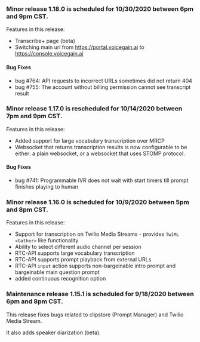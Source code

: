 ### Minor release 1.18.0 is scheduled for 10/30/2020 between 6pm and 9pm CST.

Features in this release:
* Transcribe+ page (beta)
* Switching main url from https://portal.voicegain.ai to https://console.voicegain.ai

#### Bug Fixes 
* bug #764: API requests to incorrect URLs sometimes did not return 404
* bug #755: The account without billing permission cannot see transcript result

### Minor release 1.17.0 is rescheduled for 10/14/2020 between 7pm and 9pm CST.

Features in this release:
* Added support for large vocabulary transcription over MRCP
* Websocket that returns transcription results is now configurable to be either: a plain websocket, or a websocket that uses STOMP protocol.

#### Bug Fixes 
* bug #741: Programmable IVR does not wait with start timers till prompt finishes playing to human

### Minor release 1.16.0 is scheduled for 10/9/2020 between 5pm and 8pm CST.

Features in this release:
* Support for transcription on Twilio Media Streams - provides `TwiML <Gather>` like functionality
* Ability to select different audio channel per session
* RTC-API supports large vocabulary transcription
* RTC-API supports prompt playback from external URLs
* RTC-API `input` action supports non-bargeinable intro prompt and bargeinable main question prompt 
* added continuous recognition option

### Maintenance release 1.15.1 is scheduled for 9/18/2020 between 6pm and 8pm CST.

This release fixes bugs related to clipstore (Prompt Manager) and Twilio Media Stream.

It also adds speaker diarization (beta).



























